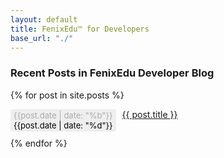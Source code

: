 ```yaml
---
layout: default
title: FenixEdu™ for Developers
base_url: "./"
---
```


### Recent Posts in FenixEdu Developer Blog
{% for post in site.posts %}
<div style="width: 100%; float: left; display: block; margin-bottom: 10px">
	<div style="float: left; margin-right: 10px; display: inline; text-align: center; color: #AAA; padding: 2px 5px; border-radius: 4px; background-color: #EEE; font-size: 13px">{{post.date | date: "%b"}}<br/><span style="color: black">{{post.date | date: "%d"}}</span></div>
	<a href="{{ post.url }}">{{ post.title }}</a>
</div>
{% endfor %}
